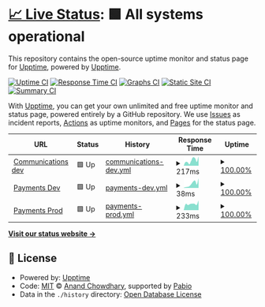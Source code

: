 # [📈 Live Status](https://demo.upptime.js.org): <!--live status--> **🟩 All systems operational**

This repository contains the open-source uptime monitor and status page for [Upptime](https://upptime.js.org), powered by [Upptime](https://github.com/upptime/upptime).

[![Uptime CI](https://github.com/upptime/arara-status-page/workflows/Uptime%20CI/badge.svg)](https://github.com/upptime/arara-status-page/actions?query=workflow%3A%22Uptime+CI%22)
[![Response Time CI](https://github.com/upptime/arara-status-page/workflows/Response%20Time%20CI/badge.svg)](https://github.com/upptime/arara-status-page/actions?query=workflow%3A%22Response+Time+CI%22)
[![Graphs CI](https://github.com/upptime/arara-status-page/workflows/Graphs%20CI/badge.svg)](https://github.com/upptime/arara-status-page/actions?query=workflow%3A%22Graphs+CI%22)
[![Static Site CI](https://github.com/upptime/arara-status-page/workflows/Static%20Site%20CI/badge.svg)](https://github.com/upptime/arara-status-page/actions?query=workflow%3A%22Static+Site+CI%22)
[![Summary CI](https://github.com/upptime/arara-status-page/workflows/Summary%20CI/badge.svg)](https://github.com/upptime/arara-status-page/actions?query=workflow%3A%22Summary+CI%22)

With [Upptime](https://upptime.js.org), you can get your own unlimited and free uptime monitor and status page, powered entirely by a GitHub repository. We use [Issues](https://github.com/upptime/arara-status-page/issues) as incident reports, [Actions](https://github.com/upptime/arara-status-page/actions) as uptime monitors, and [Pages](https://demo.upptime.js.org) for the status page.

<!--start: status pages-->
<!-- This summary is generated by Upptime (https://github.com/upptime/upptime) -->
<!-- Do not edit this manually, your changes will be overwritten -->
<!-- prettier-ignore -->
| URL | Status | History | Response Time | Uptime |
| --- | ------ | ------- | ------------- | ------ |
| <img alt="" src="https://icons.duckduckgo.com/ip3/api-dev.araraholding.com.ico" height="13"> [Communications dev](https://api-dev.araraholding.com/api/comms/health) | 🟩 Up | [communications-dev.yml](https://github.com/GoGipsy/arara-status-page/commits/HEAD/history/communications-dev.yml) | <details><summary><img alt="Response time graph" src="./graphs/communications-dev/response-time-week.png" height="20"> 217ms</summary><br><a href="https://GoGipsy.github.io/arara-status-page/history/communications-dev"><img alt="Response time 208" src="https://img.shields.io/endpoint?url=https%3A%2F%2Fraw.githubusercontent.com%2FGoGipsy%2Farara-status-page%2FHEAD%2Fapi%2Fcommunications-dev%2Fresponse-time.json"></a><br><a href="https://GoGipsy.github.io/arara-status-page/history/communications-dev"><img alt="24-hour response time 393" src="https://img.shields.io/endpoint?url=https%3A%2F%2Fraw.githubusercontent.com%2FGoGipsy%2Farara-status-page%2FHEAD%2Fapi%2Fcommunications-dev%2Fresponse-time-day.json"></a><br><a href="https://GoGipsy.github.io/arara-status-page/history/communications-dev"><img alt="7-day response time 217" src="https://img.shields.io/endpoint?url=https%3A%2F%2Fraw.githubusercontent.com%2FGoGipsy%2Farara-status-page%2FHEAD%2Fapi%2Fcommunications-dev%2Fresponse-time-week.json"></a><br><a href="https://GoGipsy.github.io/arara-status-page/history/communications-dev"><img alt="30-day response time 217" src="https://img.shields.io/endpoint?url=https%3A%2F%2Fraw.githubusercontent.com%2FGoGipsy%2Farara-status-page%2FHEAD%2Fapi%2Fcommunications-dev%2Fresponse-time-month.json"></a><br><a href="https://GoGipsy.github.io/arara-status-page/history/communications-dev"><img alt="1-year response time 208" src="https://img.shields.io/endpoint?url=https%3A%2F%2Fraw.githubusercontent.com%2FGoGipsy%2Farara-status-page%2FHEAD%2Fapi%2Fcommunications-dev%2Fresponse-time-year.json"></a></details> | <details><summary><a href="https://GoGipsy.github.io/arara-status-page/history/communications-dev">100.00%</a></summary><a href="https://GoGipsy.github.io/arara-status-page/history/communications-dev"><img alt="All-time uptime 98.01%" src="https://img.shields.io/endpoint?url=https%3A%2F%2Fraw.githubusercontent.com%2FGoGipsy%2Farara-status-page%2FHEAD%2Fapi%2Fcommunications-dev%2Fuptime.json"></a><br><a href="https://GoGipsy.github.io/arara-status-page/history/communications-dev"><img alt="24-hour uptime 100.00%" src="https://img.shields.io/endpoint?url=https%3A%2F%2Fraw.githubusercontent.com%2FGoGipsy%2Farara-status-page%2FHEAD%2Fapi%2Fcommunications-dev%2Fuptime-day.json"></a><br><a href="https://GoGipsy.github.io/arara-status-page/history/communications-dev"><img alt="7-day uptime 100.00%" src="https://img.shields.io/endpoint?url=https%3A%2F%2Fraw.githubusercontent.com%2FGoGipsy%2Farara-status-page%2FHEAD%2Fapi%2Fcommunications-dev%2Fuptime-week.json"></a><br><a href="https://GoGipsy.github.io/arara-status-page/history/communications-dev"><img alt="30-day uptime 86.30%" src="https://img.shields.io/endpoint?url=https%3A%2F%2Fraw.githubusercontent.com%2FGoGipsy%2Farara-status-page%2FHEAD%2Fapi%2Fcommunications-dev%2Fuptime-month.json"></a><br><a href="https://GoGipsy.github.io/arara-status-page/history/communications-dev"><img alt="1-year uptime 97.64%" src="https://img.shields.io/endpoint?url=https%3A%2F%2Fraw.githubusercontent.com%2FGoGipsy%2Farara-status-page%2FHEAD%2Fapi%2Fcommunications-dev%2Fuptime-year.json"></a></details>
| <img alt="" src="https://icons.duckduckgo.com/ip3/api-dev.araraholding.com.ico" height="13"> [Payments Dev](https://api-dev.araraholding.com/payments/v1/internal/healthcheck) | 🟩 Up | [payments-dev.yml](https://github.com/GoGipsy/arara-status-page/commits/HEAD/history/payments-dev.yml) | <details><summary><img alt="Response time graph" src="./graphs/payments-dev/response-time-week.png" height="20"> 38ms</summary><br><a href="https://GoGipsy.github.io/arara-status-page/history/payments-dev"><img alt="Response time 37" src="https://img.shields.io/endpoint?url=https%3A%2F%2Fraw.githubusercontent.com%2FGoGipsy%2Farara-status-page%2FHEAD%2Fapi%2Fpayments-dev%2Fresponse-time.json"></a><br><a href="https://GoGipsy.github.io/arara-status-page/history/payments-dev"><img alt="24-hour response time 75" src="https://img.shields.io/endpoint?url=https%3A%2F%2Fraw.githubusercontent.com%2FGoGipsy%2Farara-status-page%2FHEAD%2Fapi%2Fpayments-dev%2Fresponse-time-day.json"></a><br><a href="https://GoGipsy.github.io/arara-status-page/history/payments-dev"><img alt="7-day response time 38" src="https://img.shields.io/endpoint?url=https%3A%2F%2Fraw.githubusercontent.com%2FGoGipsy%2Farara-status-page%2FHEAD%2Fapi%2Fpayments-dev%2Fresponse-time-week.json"></a><br><a href="https://GoGipsy.github.io/arara-status-page/history/payments-dev"><img alt="30-day response time 51" src="https://img.shields.io/endpoint?url=https%3A%2F%2Fraw.githubusercontent.com%2FGoGipsy%2Farara-status-page%2FHEAD%2Fapi%2Fpayments-dev%2Fresponse-time-month.json"></a><br><a href="https://GoGipsy.github.io/arara-status-page/history/payments-dev"><img alt="1-year response time 37" src="https://img.shields.io/endpoint?url=https%3A%2F%2Fraw.githubusercontent.com%2FGoGipsy%2Farara-status-page%2FHEAD%2Fapi%2Fpayments-dev%2Fresponse-time-year.json"></a></details> | <details><summary><a href="https://GoGipsy.github.io/arara-status-page/history/payments-dev">100.00%</a></summary><a href="https://GoGipsy.github.io/arara-status-page/history/payments-dev"><img alt="All-time uptime 97.32%" src="https://img.shields.io/endpoint?url=https%3A%2F%2Fraw.githubusercontent.com%2FGoGipsy%2Farara-status-page%2FHEAD%2Fapi%2Fpayments-dev%2Fuptime.json"></a><br><a href="https://GoGipsy.github.io/arara-status-page/history/payments-dev"><img alt="24-hour uptime 100.00%" src="https://img.shields.io/endpoint?url=https%3A%2F%2Fraw.githubusercontent.com%2FGoGipsy%2Farara-status-page%2FHEAD%2Fapi%2Fpayments-dev%2Fuptime-day.json"></a><br><a href="https://GoGipsy.github.io/arara-status-page/history/payments-dev"><img alt="7-day uptime 100.00%" src="https://img.shields.io/endpoint?url=https%3A%2F%2Fraw.githubusercontent.com%2FGoGipsy%2Farara-status-page%2FHEAD%2Fapi%2Fpayments-dev%2Fuptime-week.json"></a><br><a href="https://GoGipsy.github.io/arara-status-page/history/payments-dev"><img alt="30-day uptime 77.15%" src="https://img.shields.io/endpoint?url=https%3A%2F%2Fraw.githubusercontent.com%2FGoGipsy%2Farara-status-page%2FHEAD%2Fapi%2Fpayments-dev%2Fuptime-month.json"></a><br><a href="https://GoGipsy.github.io/arara-status-page/history/payments-dev"><img alt="1-year uptime 96.89%" src="https://img.shields.io/endpoint?url=https%3A%2F%2Fraw.githubusercontent.com%2FGoGipsy%2Farara-status-page%2FHEAD%2Fapi%2Fpayments-dev%2Fuptime-year.json"></a></details>
| <img alt="" src="https://icons.duckduckgo.com/ip3/api.araraholding.com.ico" height="13"> [Payments Prod](https://api.araraholding.com/payments/v1/internal/healthcheck) | 🟩 Up | [payments-prod.yml](https://github.com/GoGipsy/arara-status-page/commits/HEAD/history/payments-prod.yml) | <details><summary><img alt="Response time graph" src="./graphs/payments-prod/response-time-week.png" height="20"> 233ms</summary><br><a href="https://GoGipsy.github.io/arara-status-page/history/payments-prod"><img alt="Response time 222" src="https://img.shields.io/endpoint?url=https%3A%2F%2Fraw.githubusercontent.com%2FGoGipsy%2Farara-status-page%2FHEAD%2Fapi%2Fpayments-prod%2Fresponse-time.json"></a><br><a href="https://GoGipsy.github.io/arara-status-page/history/payments-prod"><img alt="24-hour response time 288" src="https://img.shields.io/endpoint?url=https%3A%2F%2Fraw.githubusercontent.com%2FGoGipsy%2Farara-status-page%2FHEAD%2Fapi%2Fpayments-prod%2Fresponse-time-day.json"></a><br><a href="https://GoGipsy.github.io/arara-status-page/history/payments-prod"><img alt="7-day response time 233" src="https://img.shields.io/endpoint?url=https%3A%2F%2Fraw.githubusercontent.com%2FGoGipsy%2Farara-status-page%2FHEAD%2Fapi%2Fpayments-prod%2Fresponse-time-week.json"></a><br><a href="https://GoGipsy.github.io/arara-status-page/history/payments-prod"><img alt="30-day response time 230" src="https://img.shields.io/endpoint?url=https%3A%2F%2Fraw.githubusercontent.com%2FGoGipsy%2Farara-status-page%2FHEAD%2Fapi%2Fpayments-prod%2Fresponse-time-month.json"></a><br><a href="https://GoGipsy.github.io/arara-status-page/history/payments-prod"><img alt="1-year response time 221" src="https://img.shields.io/endpoint?url=https%3A%2F%2Fraw.githubusercontent.com%2FGoGipsy%2Farara-status-page%2FHEAD%2Fapi%2Fpayments-prod%2Fresponse-time-year.json"></a></details> | <details><summary><a href="https://GoGipsy.github.io/arara-status-page/history/payments-prod">100.00%</a></summary><a href="https://GoGipsy.github.io/arara-status-page/history/payments-prod"><img alt="All-time uptime 99.96%" src="https://img.shields.io/endpoint?url=https%3A%2F%2Fraw.githubusercontent.com%2FGoGipsy%2Farara-status-page%2FHEAD%2Fapi%2Fpayments-prod%2Fuptime.json"></a><br><a href="https://GoGipsy.github.io/arara-status-page/history/payments-prod"><img alt="24-hour uptime 100.00%" src="https://img.shields.io/endpoint?url=https%3A%2F%2Fraw.githubusercontent.com%2FGoGipsy%2Farara-status-page%2FHEAD%2Fapi%2Fpayments-prod%2Fuptime-day.json"></a><br><a href="https://GoGipsy.github.io/arara-status-page/history/payments-prod"><img alt="7-day uptime 100.00%" src="https://img.shields.io/endpoint?url=https%3A%2F%2Fraw.githubusercontent.com%2FGoGipsy%2Farara-status-page%2FHEAD%2Fapi%2Fpayments-prod%2Fuptime-week.json"></a><br><a href="https://GoGipsy.github.io/arara-status-page/history/payments-prod"><img alt="30-day uptime 99.41%" src="https://img.shields.io/endpoint?url=https%3A%2F%2Fraw.githubusercontent.com%2FGoGipsy%2Farara-status-page%2FHEAD%2Fapi%2Fpayments-prod%2Fuptime-month.json"></a><br><a href="https://GoGipsy.github.io/arara-status-page/history/payments-prod"><img alt="1-year uptime 99.95%" src="https://img.shields.io/endpoint?url=https%3A%2F%2Fraw.githubusercontent.com%2FGoGipsy%2Farara-status-page%2FHEAD%2Fapi%2Fpayments-prod%2Fuptime-year.json"></a></details>

<!--end: status pages-->

[**Visit our status website →**](https://demo.upptime.js.org)

## 📄 License

- Powered by: [Upptime](https://github.com/upptime/upptime)
- Code: [MIT](./LICENSE) © [Anand Chowdhary](https://anandchowdhary.com), supported by [Pabio](https://pabio.com)
- Data in the `./history` directory: [Open Database License](https://opendatacommons.org/licenses/odbl/1-0/)
